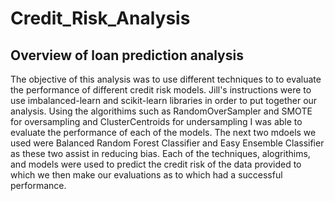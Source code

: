 # Credit_Risk_Analysis

## Overview of loan prediction analysis

The objective of this analysis was to use different techniques to to evaluate the performance of different credit risk models. Jill's instructions were to use imbalanced-learn and scikit-learn libraries in order to put together our analysis. Using the algorithims such as RandomOverSampler and SMOTE for oversampling and ClusterCentroids for undersampling I was able to evaluate the performance of each of the models. The next two mdoels we used were Balanced Random Forest Classifier and Easy Ensemble Classifier as these two assist in reducing bias. Each of the techniques, alogrithims, and models were used to predict the credit risk of the data provided to which we then make our evaluations as to which had a successful performance. 
